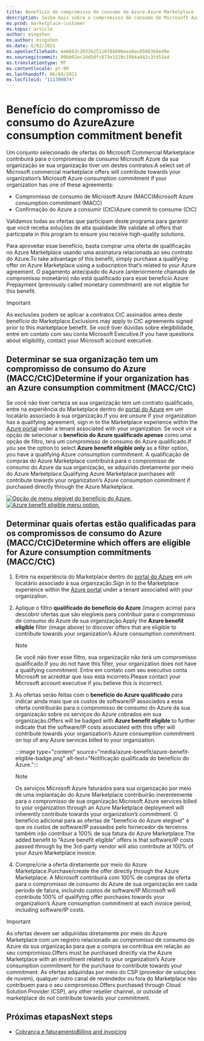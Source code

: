 ```yaml
---
title: Benefício do compromisso de consumo do Azure-Azure Marketplace
description: Saiba mais sobre o compromisso de consumo de Microsoft Azure (MACC), como determinar se sua organização tem como encontrar ofertas em portal do Azure que são elegíveis ao benefício do Azure.
ms.prod: marketplace-customer
ms.topic: article
author: mingshen
ms.author: mingshen
ms.date: 6/02/2021
ms.openlocfilehash: ea6683c3033b25110784896eea0ac85083b8ed9e
ms.sourcegitcommit: 09bb02ec24d5dfc873e1528c1994a442c3fd53a4
ms.translationtype: MT
ms.contentlocale: pt-BR
ms.lasthandoff: 06/04/2021
ms.locfileid: "111390874"
---
```

# <a name="azure-consumption-commitment-benefit"></a><span data-ttu-id="0b676-103">Benefício do compromisso de consumo do Azure</span><span class="sxs-lookup"><span data-stu-id="0b676-103">Azure consumption commitment benefit</span></span>

<span data-ttu-id="0b676-104">Um conjunto selecionado de ofertas do Microsoft Commercial Marketplace contribuirá para o compromisso de consumo Microsoft Azure da sua organização se sua organização tiver um destes contratos:</span><span class="sxs-lookup"><span data-stu-id="0b676-104">A select set of Microsoft commercial marketplace offers will contribute towards your organization’s Microsoft Azure consumption commitment if your organization has one of these agreements:</span></span>

- <span data-ttu-id="0b676-105">Compromisso de consumo de Microsoft Azure (MACC)</span><span class="sxs-lookup"><span data-stu-id="0b676-105">Microsoft Azure consumption commitment (MACC)</span></span>
- <span data-ttu-id="0b676-106">Confirmação do Azure a consumir (CtC)</span><span class="sxs-lookup"><span data-stu-id="0b676-106">Azure commit to consume (CtC)</span></span>

<span data-ttu-id="0b676-107">Validamos todas as ofertas que participam deste programa para garantir que você receba soluções de alta qualidade.</span><span class="sxs-lookup"><span data-stu-id="0b676-107">We validate all offers that participate in this program to ensure you receive high-quality solutions.</span></span>

<span data-ttu-id="0b676-108">Para aproveitar esse benefício, basta comprar uma oferta de qualificação no Azure Marketplace usando uma assinatura relacionada ao seu contrato do Azure.</span><span class="sxs-lookup"><span data-stu-id="0b676-108">To take advantage of this benefit, simply purchase a qualifying offer on Azure Marketplace using a subscription that’s related to your Azure agreement.</span></span> <span data-ttu-id="0b676-109">O pagamento antecipado do Azure (anteriormente chamado de compromisso monetário) não está qualificado para esse benefício.</span><span class="sxs-lookup"><span data-stu-id="0b676-109">Azure Prepayment (previously called monetary commitment) are not eligible for this benefit.</span></span>

> [!IMPORTANT]
> <span data-ttu-id="0b676-110">As exclusões podem se aplicar a contratos CtC assinados antes deste benefício do Marketplace.</span><span class="sxs-lookup"><span data-stu-id="0b676-110">Exclusions may apply to CtC agreements signed prior to this marketplace benefit.</span></span> <span data-ttu-id="0b676-111">Se você tiver dúvidas sobre elegibilidade, entre em contato com seu conta Microsoft Executive.</span><span class="sxs-lookup"><span data-stu-id="0b676-111">If you have questions about eligibility, contact your Microsoft account executive.</span></span>

## <a name="determine-if-your-organization-has-an-azure-consumption-commitment-maccctc"></a><span data-ttu-id="0b676-112">Determinar se sua organização tem um compromisso de consumo do Azure (MACC/CtC)</span><span class="sxs-lookup"><span data-stu-id="0b676-112">Determine if your organization has an Azure consumption commitment (MACC/CtC)</span></span>

<span data-ttu-id="0b676-113">Se você não tiver certeza se sua organização tem um contrato qualificado, entre na experiência do Marketplace dentro do [portal do Azure](https://ms.portal.azure.com/#blade/Microsoft_Azure_Marketplace/MarketplaceOffersBlade/selectedMenuItemId/home) em um locatário associado à sua organização.</span><span class="sxs-lookup"><span data-stu-id="0b676-113">If you are unsure if your organization has a qualifying agreement, sign in to the Marketplace experience within the [Azure portal](https://ms.portal.azure.com/#blade/Microsoft_Azure_Marketplace/MarketplaceOffersBlade/selectedMenuItemId/home) under a tenant associated with your organization.</span></span> <span data-ttu-id="0b676-114">Se você vir a opção de selecionar o **benefício do Azure qualificado apenas** como uma opção de filtro, terá um compromisso de consumo do Azure qualificado.</span><span class="sxs-lookup"><span data-stu-id="0b676-114">If you see the option to select **Azure benefit eligible only** as a filter option, you have a qualifying Azure consumption commitment.</span></span> <span data-ttu-id="0b676-115">A qualificação de compras do Azure Marketplace contribuirá para o compromisso de consumo do Azure da sua organização, se adquirido diretamente por meio do Azure Marketplace.</span><span class="sxs-lookup"><span data-stu-id="0b676-115">Qualifying Azure Marketplace purchases will contribute towards your organization’s Azure consumption commitment if purchased directly through the Azure Marketplace.</span></span>

<span data-ttu-id="0b676-116">[![Opção de menu elegível do benefício do Azure.](media/azure-benefit/azure-benefit-eligible.png)](media/azure-benefit/azure-benefit-eligible.png#lightbox)</span><span class="sxs-lookup"><span data-stu-id="0b676-116">[![Azure benefit eligible menu option.](media/azure-benefit/azure-benefit-eligible.png)](media/azure-benefit/azure-benefit-eligible.png#lightbox)</span></span>

## <a name="determine-which-offers-are-eligible-for-azure-consumption-commitments-maccctc"></a><span data-ttu-id="0b676-117">Determinar quais ofertas estão qualificadas para os compromissos de consumo do Azure (MACC/CtC)</span><span class="sxs-lookup"><span data-stu-id="0b676-117">Determine which offers are eligible for Azure consumption commitments (MACC/CtC)</span></span>

1. <span data-ttu-id="0b676-118">Entre na experiência do Marketplace dentro do [portal do Azure](https://ms.portal.azure.com/#blade/Microsoft_Azure_Marketplace/MarketplaceOffersBlade/selectedMenuItemId/home) em um locatário associado à sua organização.</span><span class="sxs-lookup"><span data-stu-id="0b676-118">Sign in to the Marketplace experience within the [Azure portal](https://ms.portal.azure.com/#blade/Microsoft_Azure_Marketplace/MarketplaceOffersBlade/selectedMenuItemId/home) under a tenant associated with your organization.</span></span>
2. <span data-ttu-id="0b676-119">Aplique o filtro **qualificado do benefício do Azure** (imagem acima) para descobrir ofertas que são elegíveis para contribuir para o compromisso de consumo do Azure de sua organização.</span><span class="sxs-lookup"><span data-stu-id="0b676-119">Apply the **Azure benefit eligible** filter (image above) to discover offers that are eligible to contribute towards your organization’s Azure consumption commitment.</span></span>

   > [!NOTE]
   > <span data-ttu-id="0b676-120">Se você não tiver esse filtro, sua organização não terá um compromisso qualificado.</span><span class="sxs-lookup"><span data-stu-id="0b676-120">If you do not have this filter, your organization does not have a qualifying commitment.</span></span> <span data-ttu-id="0b676-121">Entre em contato com seu executivo conta Microsoft se acreditar que isso está incorreto.</span><span class="sxs-lookup"><span data-stu-id="0b676-121">Please contact your Microsoft account executive if you believe this is incorrect.</span></span>
 
3. <span data-ttu-id="0b676-122">As ofertas serão feitas com o **benefício do Azure qualificado** para indicar ainda mais que os custos de software/IP associados a essa oferta contribuirão para o compromisso de consumo do Azure da sua organização sobre os serviços do Azure cobrados em sua organização.</span><span class="sxs-lookup"><span data-stu-id="0b676-122">Offers will be badged with **Azure benefit eligible** to further indicate that the software/IP costs associated with this offer will contribute towards your organization’s Azure consumption commitment on top of any Azure services billed to your organization.</span></span>

    :::image type="content" source="media/azure-benefit/azure-benefit-eligible-badge.png" alt-text="Notificação qualificada do benefício do Azure.":::

   > [!NOTE]
   > <span data-ttu-id="0b676-124">Os serviços Microsoft Azure faturados para sua organização por meio de uma implantação do Azure Marketplace contribuirão inerentemente para o compromisso de sua organização.</span><span class="sxs-lookup"><span data-stu-id="0b676-124">Microsoft Azure services billed to your organization through an Azure Marketplace deployment will inherently contribute towards your organization’s commitment.</span></span> <span data-ttu-id="0b676-125">O benefício adicional para as ofertas de "benefício do Azure elegível" é que os custos de software/IP passados pelo fornecedor de terceiros também irão contribuir a 100% de sua fatura do Azure Marketplace.</span><span class="sxs-lookup"><span data-stu-id="0b676-125">The added benefit to “Azure benefit eligible” offers is that software/IP costs passed through by the 3rd-party vendor will also contribute at 100% of your Azure Marketplace invoice.</span></span>

4. <span data-ttu-id="0b676-126">Compre/crie a oferta diretamente por meio do Azure Marketplace.</span><span class="sxs-lookup"><span data-stu-id="0b676-126">Purchase/create the offer directly through the Azure Marketplace.</span></span> <span data-ttu-id="0b676-127">A Microsoft contribuirá com 100% de compras de oferta para o compromisso de consumo do Azure de sua organização em cada período de fatura, incluindo custos de software/IP.</span><span class="sxs-lookup"><span data-stu-id="0b676-127">Microsoft will contribute 100% of qualifying offer purchases towards your organization’s Azure consumption commitment at each invoice period, including software/IP costs.</span></span>

> [!IMPORTANT]
> <span data-ttu-id="0b676-128">As ofertas devem ser adquiridas diretamente por meio do Azure Marketplace com um registro relacionado ao compromisso de consumo do Azure da sua organização para que a compra se contribua em relação ao seu compromisso.</span><span class="sxs-lookup"><span data-stu-id="0b676-128">Offers must be purchased directly via the Azure Marketplace with an enrollment related to your organization’s Azure consumption commitment for the purchase to contribute towards your commitment.</span></span> <span data-ttu-id="0b676-129">As ofertas adquiridas por meio do CSP (provedor de soluções de nuvem), qualquer outro canal de revendedor ou fora do Marketplace não contribuem para o seu compromisso.</span><span class="sxs-lookup"><span data-stu-id="0b676-129">Offers purchased through Cloud Solution Provider (CSP), any other reseller channel, or outside of marketplace do not contribute towards your commitment.</span></span>

## <a name="next-steps"></a><span data-ttu-id="0b676-130">Próximas etapas</span><span class="sxs-lookup"><span data-stu-id="0b676-130">Next steps</span></span>

- [<span data-ttu-id="0b676-131">Cobrança e faturamento</span><span class="sxs-lookup"><span data-stu-id="0b676-131">Billing and invoicing</span></span>](billing-invoicing.md)
